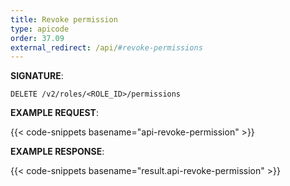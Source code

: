 ```yaml
---
title: Revoke permission
type: apicode
order: 37.09
external_redirect: /api/#revoke-permissions
---
```


**SIGNATURE**:

`DELETE /v2/roles/<ROLE_ID>/permissions`

**EXAMPLE REQUEST**:

{{< code-snippets basename="api-revoke-permission" >}}

**EXAMPLE RESPONSE**:

{{< code-snippets basename="result.api-revoke-permission" >}}
